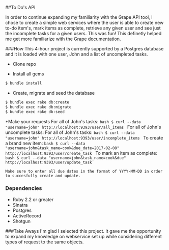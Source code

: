 ##To Do's API

In order to continue expanding my familiarity with the Grape API tool, I chose to create a simple  web services where the user is able to create new to-do item's, mark items as complete, retrieve any given user and see just the incomplete tasks for a given users. This was fun! This definetly helped me get more familiarize with the Grape documentation. 


###How
This 4-hour project is currently supported by a Postgres database and it is loaded with one user, John and a list of uncompleted tasks.

* Clone repo

* Install all gems
``` bash
$ bundle install
```
* Create, migrate and seed the database
```bash
$ bundle exec rake db:create
$ bundle exec rake db:migrate
$ bundle exec rake db:seed
```

*Make your requests
	For all of John's tasks:
	```bash
	$ curl --data "username=john" http://localhost:9393/user/all_items
	```
	For all of John's uncomplete tasks:
		For all of John's tasks:
	```bash
	$ curl --data "username=john" http://localhost:9393/user/incomplete_items
	```
	To create a brand new item:
	```bash
	$ curl --data "username=john&task_name=cook&due_date=2017-02-08" http://localhost:9393/user/create_task
	```
	To mark an item as complete:
	```bash
	$ curl --data "username=john&task_name=cook&due" http://localhost:9393/user/update_task
	```

	Make sure to enter all due dates in the format of YYYY-MM-DD in order to succesfully create and update.


### Dependencies
* Ruby 2.2 or greater
* Sinatra
* Postgres
* ActiveRecord
* Shotgun

###Take Aways
I'm glad I selected this project. It gave me the opportunity to expand my knowledge on webservice set up while considering different types of request to the same objects. 



